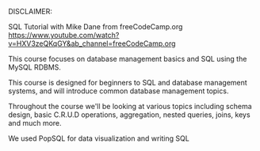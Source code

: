 DISCLAIMER: 

SQL Tutorial with Mike Dane from freeCodeCamp.org https://www.youtube.com/watch?v=HXV3zeQKqGY&ab_channel=freeCodeCamp.org

This course focuses on database management basics and SQL using the MySQL RDBMS. 


This course is designed for beginners to SQL and database management systems, and will introduce common database management topics.

Throughout the course we'll be looking at various topics including schema design, basic C.R.U.D operations, aggregation, nested queries, joins, keys and much more.

We used PopSQL for data visualization and writing SQL
